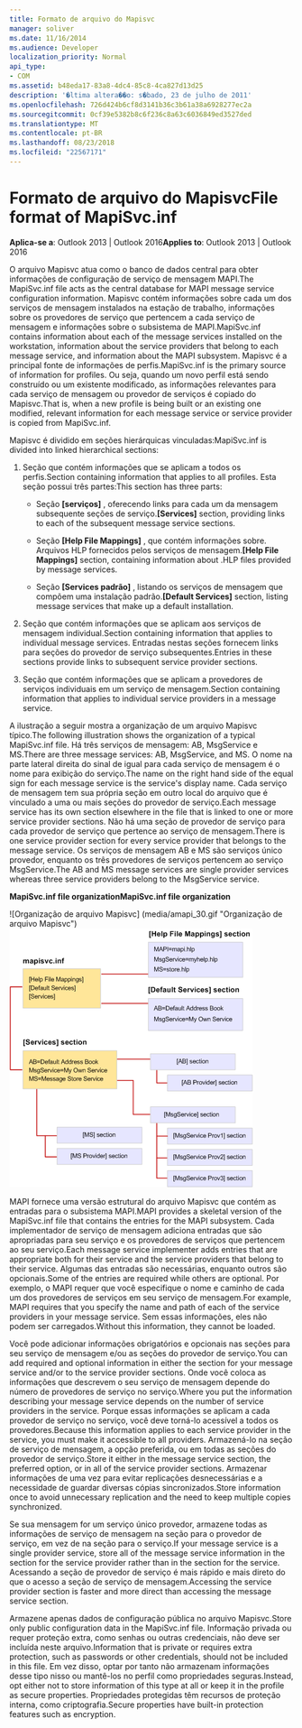 ```yaml
---
title: Formato de arquivo do Mapisvc
manager: soliver
ms.date: 11/16/2014
ms.audience: Developer
localization_priority: Normal
api_type:
- COM
ms.assetid: b48eda17-83a8-4dc4-85c8-4ca827d13d25
description: '�ltima altera��o: s�bado, 23 de julho de 2011'
ms.openlocfilehash: 726d424b6cf8d3141b36c3b61a38a6928277ec2a
ms.sourcegitcommit: 0cf39e5382b8c6f236c8a63c6036849ed3527ded
ms.translationtype: MT
ms.contentlocale: pt-BR
ms.lasthandoff: 08/23/2018
ms.locfileid: "22567171"
---
```

# <a name="file-format-of-mapisvcinf"></a><span data-ttu-id="b7ec8-103">Formato de arquivo do Mapisvc</span><span class="sxs-lookup"><span data-stu-id="b7ec8-103">File format of MapiSvc.inf</span></span>

<span data-ttu-id="b7ec8-104">**Aplica-se a**: Outlook 2013 | Outlook 2016</span><span class="sxs-lookup"><span data-stu-id="b7ec8-104">**Applies to**: Outlook 2013 | Outlook 2016</span></span> 
  
<span data-ttu-id="b7ec8-105">O arquivo Mapisvc atua como o banco de dados central para obter informações de configuração de serviço de mensagem MAPI.</span><span class="sxs-lookup"><span data-stu-id="b7ec8-105">The MapiSvc.inf file acts as the central database for MAPI message service configuration information.</span></span> <span data-ttu-id="b7ec8-106">Mapisvc contém informações sobre cada um dos serviços de mensagem instalados na estação de trabalho, informações sobre os provedores de serviço que pertencem a cada serviço de mensagem e informações sobre o subsistema de MAPI.</span><span class="sxs-lookup"><span data-stu-id="b7ec8-106">MapiSvc.inf contains information about each of the message services installed on the workstation, information about the service providers that belong to each message service, and information about the MAPI subsystem.</span></span> <span data-ttu-id="b7ec8-107">Mapisvc é a principal fonte de informações de perfis.</span><span class="sxs-lookup"><span data-stu-id="b7ec8-107">MapiSvc.inf is the primary source of information for profiles.</span></span> <span data-ttu-id="b7ec8-108">Ou seja, quando um novo perfil está sendo construído ou um existente modificado, as informações relevantes para cada serviço de mensagem ou provedor de serviços é copiado do Mapisvc.</span><span class="sxs-lookup"><span data-stu-id="b7ec8-108">That is, when a new profile is being built or an existing one modified, relevant information for each message service or service provider is copied from MapiSvc.inf.</span></span> 
  
<span data-ttu-id="b7ec8-109">Mapisvc é dividido em seções hierárquicas vinculadas:</span><span class="sxs-lookup"><span data-stu-id="b7ec8-109">MapiSvc.inf is divided into linked hierarchical sections:</span></span>
  
1. <span data-ttu-id="b7ec8-110">Seção que contém informações que se aplicam a todos os perfis.</span><span class="sxs-lookup"><span data-stu-id="b7ec8-110">Section containing information that applies to all profiles.</span></span> <span data-ttu-id="b7ec8-111">Esta seção possui três partes:</span><span class="sxs-lookup"><span data-stu-id="b7ec8-111">This section has three parts:</span></span>
    
   - <span data-ttu-id="b7ec8-112">Seção **[serviços]** , oferecendo links para cada um da mensagem subsequente seções de serviço.</span><span class="sxs-lookup"><span data-stu-id="b7ec8-112">**[Services]** section, providing links to each of the subsequent message service sections.</span></span> 
    
   - <span data-ttu-id="b7ec8-113">Seção **[Help File Mappings]** , que contém informações sobre. Arquivos HLP fornecidos pelos serviços de mensagem.</span><span class="sxs-lookup"><span data-stu-id="b7ec8-113">**[Help File Mappings]** section, containing information about .HLP files provided by message services.</span></span> 
    
   - <span data-ttu-id="b7ec8-114">Seção **[Services padrão]** , listando os serviços de mensagem que compõem uma instalação padrão.</span><span class="sxs-lookup"><span data-stu-id="b7ec8-114">**[Default Services]** section, listing message services that make up a default installation.</span></span> 
    
2. <span data-ttu-id="b7ec8-115">Seção que contém informações que se aplicam aos serviços de mensagem individual.</span><span class="sxs-lookup"><span data-stu-id="b7ec8-115">Section containing information that applies to individual message services.</span></span> <span data-ttu-id="b7ec8-116">Entradas nestas seções fornecem links para seções do provedor de serviço subsequentes.</span><span class="sxs-lookup"><span data-stu-id="b7ec8-116">Entries in these sections provide links to subsequent service provider sections.</span></span>
    
3. <span data-ttu-id="b7ec8-117">Seção que contém informações que se aplicam a provedores de serviços individuais em um serviço de mensagem.</span><span class="sxs-lookup"><span data-stu-id="b7ec8-117">Section containing information that applies to individual service providers in a message service.</span></span>
    
<span data-ttu-id="b7ec8-118">A ilustração a seguir mostra a organização de um arquivo Mapisvc típico.</span><span class="sxs-lookup"><span data-stu-id="b7ec8-118">The following illustration shows the organization of a typical MapiSvc.inf file.</span></span> <span data-ttu-id="b7ec8-119">Há três serviços de mensagem: AB, MsgService e MS.</span><span class="sxs-lookup"><span data-stu-id="b7ec8-119">There are three message services: AB, MsgService, and MS.</span></span> <span data-ttu-id="b7ec8-120">O nome na parte lateral direita do sinal de igual para cada serviço de mensagem é o nome para exibição do serviço.</span><span class="sxs-lookup"><span data-stu-id="b7ec8-120">The name on the right hand side of the equal sign for each message service is the service's display name.</span></span> <span data-ttu-id="b7ec8-121">Cada serviço de mensagem tem sua própria seção em outro local do arquivo que é vinculado a uma ou mais seções do provedor de serviço.</span><span class="sxs-lookup"><span data-stu-id="b7ec8-121">Each message service has its own section elsewhere in the file that is linked to one or more service provider sections.</span></span> <span data-ttu-id="b7ec8-122">Não há uma seção de provedor de serviço para cada provedor de serviço que pertence ao serviço de mensagem.</span><span class="sxs-lookup"><span data-stu-id="b7ec8-122">There is one service provider section for every service provider that belongs to the message service.</span></span> <span data-ttu-id="b7ec8-123">Os serviços de mensagem AB e MS são serviços único provedor, enquanto os três provedores de serviços pertencem ao serviço MsgService.</span><span class="sxs-lookup"><span data-stu-id="b7ec8-123">The AB and MS message services are single provider services whereas three service providers belong to the MsgService service.</span></span>
  
<span data-ttu-id="b7ec8-124">**MapiSvc.inf file organization**</span><span class="sxs-lookup"><span data-stu-id="b7ec8-124">**MapiSvc.inf file organization**</span></span>
  
<span data-ttu-id="b7ec8-125">![Organização de arquivo Mapisvc] (media/amapi_30.gif "Organização de arquivo Mapisvc")</span><span class="sxs-lookup"><span data-stu-id="b7ec8-125">![MapiSvc.inf file organization](media/amapi_30.gif "MapiSvc.inf file organization")</span></span>
  
<span data-ttu-id="b7ec8-126">MAPI fornece uma versão estrutural do arquivo Mapisvc que contém as entradas para o subsistema MAPI.</span><span class="sxs-lookup"><span data-stu-id="b7ec8-126">MAPI provides a skeletal version of the MapiSvc.inf file that contains the entries for the MAPI subsystem.</span></span> <span data-ttu-id="b7ec8-127">Cada implementador de serviço de mensagem adiciona entradas que são apropriadas para seu serviço e os provedores de serviços que pertencem ao seu serviço.</span><span class="sxs-lookup"><span data-stu-id="b7ec8-127">Each message service implementer adds entries that are appropriate both for their service and the service providers that belong to their service.</span></span> <span data-ttu-id="b7ec8-128">Algumas das entradas são necessárias, enquanto outros são opcionais.</span><span class="sxs-lookup"><span data-stu-id="b7ec8-128">Some of the entries are required while others are optional.</span></span> <span data-ttu-id="b7ec8-129">Por exemplo, o MAPI requer que você especifique o nome e caminho de cada um dos provedores de serviços em seu serviço de mensagem.</span><span class="sxs-lookup"><span data-stu-id="b7ec8-129">For example, MAPI requires that you specify the name and path of each of the service providers in your message service.</span></span> <span data-ttu-id="b7ec8-130">Sem essas informações, eles não podem ser carregados.</span><span class="sxs-lookup"><span data-stu-id="b7ec8-130">Without this information, they cannot be loaded.</span></span>
  
<span data-ttu-id="b7ec8-131">Você pode adicionar informações obrigatórios e opcionais nas seções para seu serviço de mensagem e/ou as seções do provedor de serviço.</span><span class="sxs-lookup"><span data-stu-id="b7ec8-131">You can add required and optional information in either the section for your message service and/or to the service provider sections.</span></span> <span data-ttu-id="b7ec8-132">Onde você coloca as informações que descrevem o seu serviço de mensagem depende do número de provedores de serviço no serviço.</span><span class="sxs-lookup"><span data-stu-id="b7ec8-132">Where you put the information describing your message service depends on the number of service providers in the service.</span></span> <span data-ttu-id="b7ec8-133">Porque essas informações se aplicam a cada provedor de serviço no serviço, você deve torná-lo acessível a todos os provedores.</span><span class="sxs-lookup"><span data-stu-id="b7ec8-133">Because this information applies to each service provider in the service, you must make it accessible to all providers.</span></span> <span data-ttu-id="b7ec8-134">Armazená-lo na seção de serviço de mensagem, a opção preferida, ou em todas as seções do provedor de serviço.</span><span class="sxs-lookup"><span data-stu-id="b7ec8-134">Store it either in the message service section, the preferred option, or in all of the service provider sections.</span></span> <span data-ttu-id="b7ec8-135">Armazenar informações de uma vez para evitar replicações desnecessárias e a necessidade de guardar diversas cópias sincronizados.</span><span class="sxs-lookup"><span data-stu-id="b7ec8-135">Store information once to avoid unnecessary replication and the need to keep multiple copies synchronized.</span></span>
  
<span data-ttu-id="b7ec8-136">Se sua mensagem for um serviço único provedor, armazene todas as informações de serviço de mensagem na seção para o provedor de serviço, em vez de na seção para o serviço.</span><span class="sxs-lookup"><span data-stu-id="b7ec8-136">If your message service is a single provider service, store all of the message service information in the section for the service provider rather than in the section for the service.</span></span> <span data-ttu-id="b7ec8-137">Acessando a seção de provedor de serviço é mais rápido e mais direto do que o acesso a seção de serviço de mensagem.</span><span class="sxs-lookup"><span data-stu-id="b7ec8-137">Accessing the service provider section is faster and more direct than accessing the message service section.</span></span> 
  
<span data-ttu-id="b7ec8-138">Armazene apenas dados de configuração pública no arquivo Mapisvc.</span><span class="sxs-lookup"><span data-stu-id="b7ec8-138">Store only public configuration data in the MapiSvc.inf file.</span></span> <span data-ttu-id="b7ec8-139">Informação privada ou requer proteção extra, como senhas ou outras credenciais, não deve ser incluída neste arquivo.</span><span class="sxs-lookup"><span data-stu-id="b7ec8-139">Information that is private or requires extra protection, such as passwords or other credentials, should not be included in this file.</span></span> <span data-ttu-id="b7ec8-140">Em vez disso, optar por tanto não armazenam informações desse tipo nisso ou mantê-los no perfil como propriedades seguras.</span><span class="sxs-lookup"><span data-stu-id="b7ec8-140">Instead, opt either not to store information of this type at all or keep it in the profile as secure properties.</span></span> <span data-ttu-id="b7ec8-141">Propriedades protegidas têm recursos de proteção interna, como criptografia.</span><span class="sxs-lookup"><span data-stu-id="b7ec8-141">Secure properties have built-in protection features such as encryption.</span></span>
  

